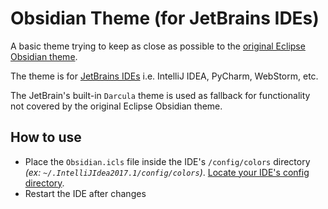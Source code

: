 # Obsidian Theme (for JetBrains IDEs)

A basic theme trying to keep as close as possible to the [original Eclipse Obsidian theme](http://www.eclipsecolorthemes.org/?view=theme&id=21).

The theme is for [JetBrains IDEs](https://www.jetbrains.com/products.html) i.e. IntelliJ IDEA, PyCharm, WebStorm, etc.

The JetBrain's built-in `Darcula` theme is used as fallback for functionality not covered by the original Eclipse Obsidian theme.

## How to use
- Place the `Obsidian.icls` file inside the IDE's `/config/colors` directory _(ex: `~/.IntelliJIdea2017.1/config/colors`)_.
  [Locate your IDE's config directory](https://intellij-support.jetbrains.com/hc/en-us/articles/206544519-Directories-used-by-the-IDE-to-store-settings-caches-plugins-and-logs).
- Restart the IDE after changes

